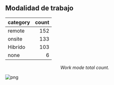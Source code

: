 ## Modalidad de trabajo

<center>
     <div class='stats_table'>
        <a id="work_mode_counts_my6m5"></a>

| category | count |
| :------- | ----: |
| remote   |   152 |
| onsite   |   133 |
| Hibrído  |   103 |
| none     |     6 |

<p class='table_title'><em>Work mode total count.</em></p>
</div>
        </center>

![png](empleo_y_condiciones_de_trabajo_images/output_10_0.png)

<br/><br/>
